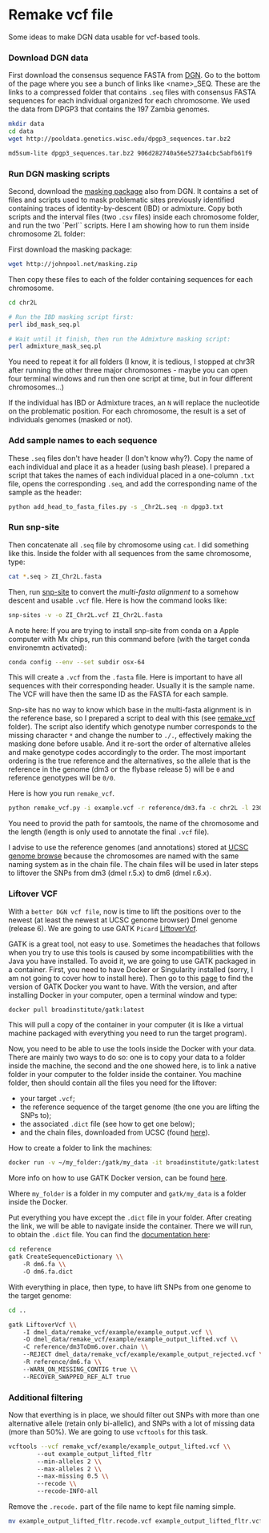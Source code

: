 # Remake vcf file

Some ideas to make DGN data usable for vcf-based tools.

### Download DGN data
First download the consensus sequence FASTA from [DGN](https://www.johnpool.net/genomes.html). Go to the bottom of the page where you see a bunch of links like \<name\>_SEQ. These are the links to a compressed folder that contains `.seq` files with consensus FASTA sequences for each individual organized for each chromosome. We used the data from DPGP3 that contains the 197 Zambia genomes.

```zsh
mkdir data
cd data
wget http://pooldata.genetics.wisc.edu/dpgp3_sequences.tar.bz2

md5sum-lite dpgp3_sequences.tar.bz2 906d282740a56e5273a4cbc5abfb61f9
```

### Run DGN masking scripts
Second, download the [masking package](http://johnpool.net/masking.zip) also from DGN. It contains a set of files and scripts used to mask problematic sites previously identified containing traces of identity-by-descent (IBD) or admixture. Copy both scripts and the interval files (two `.csv` files) inside each chromosome folder, and run the two `Perl`` scripts. Here I am showing how to run them inside chromosome 2L folder:

First download the masking package:
```zsh
wget http://johnpool.net/masking.zip
```

Then copy these files to each of the folder containing sequences for each chromosome.
```zsh
cd chr2L

# Run the IBD masking script first:
perl ibd_mask_seq.pl

# Wait until it finish, then run the Admixture masking script:
perl admixture_mask_seq.pl
```

You need to repeat it for all folders (I know, it is tedious, I stopped at chr3R after running the other three major chromosomes - maybe you can open four terminal windows and run then one script at time, but in four different chromosomes...)

If the individual has IBD or Admixture traces, an `N` will replace the nucleotide on the problematic position. For each chromosome, the result is a set of individuals genomes (masked or not). 

### Add sample names to each sequence
These `.seq` files don't have header (I don't know why?). Copy the name of each individual and place it as a header (using bash please). I prepared a script that takes the names of each individual placed in a one-column `.txt` file, opens the corresponding `.seq`, and add the corresponding name of the sample as the header:

```zsh
python add_head_to_fasta_files.py -s _Chr2L.seq -n dpgp3.txt
```

### Run snp-site
Then concatenate all `.seq` file by chromosome using `cat`. I did something like this. Inside the folder with all sequences from the same chromosome, type:

```zsh
cat *.seq > ZI_Chr2L.fasta
```

Then, run [snp-site](https://sanger-pathogens.github.io/snp-sites/) to convert the *multi-fasta alignment* to a somehow descent and usable `.vcf` file. Here is how the command looks like:

```zsh
snp-sites -v -o ZI_Chr2L.vcf ZI_Chr2L.fasta
```

A note here: If you are trying to install snp-site from conda on a Apple computer with Mx chips, run this command before (with the target conda environemtn activated):
```zsh
conda config --env --set subdir osx-64
```

This will create a `.vcf` from the `.fasta` file. Here is important to have all sequences with their corresponding header. Usually it is the sample name. The VCF will have then the same ID as the FASTA for each sample. 

Snp-site has no way to know which base in the multi-fasta alignment is in the reference base, so I prepared a script to deal with this (see [remake_vcf](https://github.com/vitorpavinato/dmel_data/tree/main/remake_vcf) folder). The script also identify which genotype number corresponds to the missing character `*` and change the number to `./.`, effectively making the masking done before usable. And it re-sort the order of alternative alleles and make genotype codes accordingly to the order. The most important ordering is the true reference and the alternatives, so the allele that is the reference in the genome (dm3 or the flybase release 5) will be `0` and reference genotypes will be `0/0`. 

Here is how you run `remake_vcf`.
```zsh
python remake_vcf.py -i example.vcf -r reference/dm3.fa -c chr2L -l 23011544 -o example_output.vcf -s /usr/local/anaconda3/envs/bioinfo/bin/samtools
```

You need to provid the path for samtools, the name of the chromosome and the length (length is only used to annotate the final `.vcf` file).

I advise to use the reference genomes (and annotations) stored at [UCSC genome browse](https://genome.ucsc.edu/cgi-bin/hgGateway) because the chromosomes are named with the same naming system as in the chain file. The chain files will be used in later steps to liftover the SNPs from dm3 (dmel r.5.x) to dm6 (dmel r.6.x).

### Liftover VCF
With a `better DGN vcf file`, now is time to lift the positions over to the newest (at least the newest at UCSC genome browser) Dmel genome (release 6). We are going to use GATK `Picard` [LiftoverVcf](https://gatk.broadinstitute.org/hc/en-us/articles/360037060932-LiftoverVcf-Picard). 

GATK is a great tool, not easy to use. Sometimes the headaches that follows when you try to use this tools is caused by some incompatibilities with the Java you have installed. To avoid it, we are going to use GATK packaged in a container. First, you need to have Docker or Singularity installed (sorry, I am not going to cover how to install here). Then go to this [page](https://hub.docker.com/r/broadinstitute/gatk/tags/) to find the version of GATK Docker you want to have. With the version, and after installing Docker in your computer, open a terminal window and type:

```zsh
docker pull broadinstitute/gatk:latest
```
This will pull a copy of the container in your computer (it is like a virtual machine packaged with everything you need to run the target program).

Now, you need to be able to use the tools inside the Docker with your data. There are mainly two ways to do so: one is to copy your data to a folder inside the machine, the second and the one showed here, is to link a native folder in your computer to the folder inside the container. You machine folder, then should contain all the files you need for the liftover:
- your target `.vcf`;
- the reference sequence of the target genome (the one you are lifting the SNPs to);
- the associated `.dict` file (see how to get one below);
- and the chain files, downloaded from UCSC (found [here](https://hgdownload.soe.ucsc.edu/goldenPath/dm3/liftOver/)).

How to create a folder to link the machines:
```zsh
docker run -v ~/my_folder:/gatk/my_data -it broadinstitute/gatk:latest
```

More info on how to use GATK Docker version, can be found [here](https://gatk.broadinstitute.org/hc/en-us/articles/360035889991--How-to-Run-GATK-in-a-Docker-container).

Where `my_folder` is a folder in my computer and `gatk/my_data` is a folder inside the Docker.

Put everything you have except the `.dict` file in your folder. After creating the link, we will be able to navigate inside the container. There we will run, to obtain the `.dict` file. You can find the [documentation here](https://gatk.broadinstitute.org/hc/en-us/articles/360037422891-CreateSequenceDictionary-Picard-):

```bash
cd reference
gatk CreateSequenceDictionary \\ 
    -R dm6.fa \\ 
    -O dm6.fa.dict
```

With everything in place, then type, to have lift SNPs from one genome to the target genome:
```bash
cd ..

gatk LiftoverVcf \\ 
    -I dmel_data/remake_vcf/example/example_output.vcf \\ 
    -O dmel_data/remake_vcf/example/example_output_lifted.vcf \\ 
    -C reference/dm3ToDm6.over.chain \\ 
    --REJECT dmel_data/remake_vcf/example/example_output_rejected.vcf \\ 
    -R reference/dm6.fa \\ 
    --WARN_ON_MISSING_CONTIG true \\ 
    --RECOVER_SWAPPED_REF_ALT true

```

### Additional filtering

Now that everthing is in place, we should filter out SNPs with more than one alternative allele (retain only bi-allelic), and SNPs with a lot of missing data (more than 50%). We are going to use `vcftools` for this task.

```zsh
vcftools --vcf remake_vcf/example/example_output_lifted.vcf \\ 
        --out example_output_lifted_fltr  
        --min-alleles 2 \\ 
        --max-alleles 2 \\ 
        --max-missing 0.5 \\ 
        --recode \\ 
        --recode-INFO-all
```

Remove the `.recode.` part of the file name to kept file naming simple.
```zsh
mv example_output_lifted_fltr.recode.vcf example_output_lifted_fltr.vcf
```